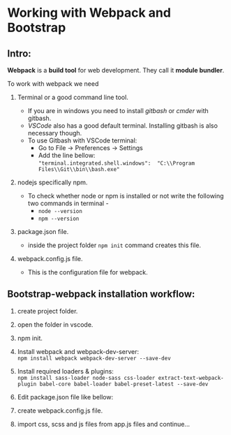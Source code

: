 Working with Webpack and Bootstrap
==================================

Intro:
------
__Webpack__ is a __build tool__ for web development. They call it __module bundler__.

To work with webpack we need  

1. Terminal or a good command line tool.  
    - If you are in windows you need to install _gitbash_ or _cmder_ with gitbash.  
    - _VSCode_ also has a good default terminal. Installing gitbash is also necessary though.  
    - To use Gitbash with VSCode terminal:  
        * Go to File -> Preferences -> Settings  
        * Add the line bellow:  
            `"terminal.integrated.shell.windows":  "C:\\Program Files\\Git\\bin\\bash.exe"`  

2. nodejs specifically npm.  
    - To check whether node or npm is installed or not write the following two commands in terminal -  
        * `node --version`  
        * `npm --version`  

3. package.json file.  
    - inside the project folder `npm init` command creates this file.

4. webpack.config.js file.  
    - This is the configuration file for webpack.  


Bootstrap-webpack installation workflow:
----------------------------------------

1. create project folder.
2. open the folder in vscode.
3. npm init.
4. Install webpack and webpack-dev-server:  
	`npm install webpack webpack-dev-server --save-dev`
5. Install required loaders & plugins:  
	`npm install sass-loader node-sass css-loader extract-text-webpack-plugin babel-core babel-loader babel-preset-latest --save-dev`
6. Edit package.json file like bellow:

7. create webpack.config.js file.

9.  import css, scss and js files from app.js files and continue...
